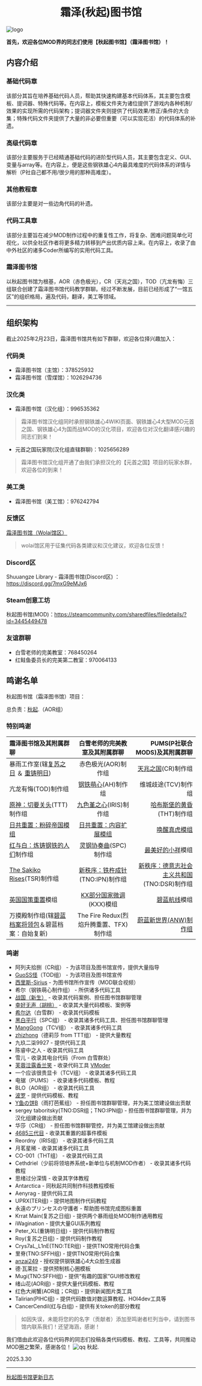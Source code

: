 <h1 align="center">
    霜泽(秋起)图书馆
</h1>

![logo](./image/logo.jpg)

**首先，欢迎各位MOD界的同志们使用【秋起图书馆】（霜泽图书馆）！**

## 内容介绍

### 基础代码章

该部分其旨在培养基础代码人员，帮助其快速构建基本代码体系，其主要包含模板、提词器、特殊代码等。在内容上，模板文件夹为诸位提供了游戏内各种机制/效果的实现所需的代码架构；提词器文件夹则提供了代码效果/修正/条件的大合集；特殊代码文件夹提供了大量的非必要但重要（可以实现花活）的代码体系的补遗。

### 高级代码章

该部分主要服务于已经精通基础代码的进阶型代码人员，其主要包含定义、GUI、变量与array等。在内容上，便是这些钢铁雄心4内最具难度的代码体系的详情与解析（P社自己都不用/很少用的那种高难度）。

### 其他教程章

该部分主要是对一些边角代码的补遗。

### 代码工具章

该部分主要旨在减少MOD制作过程中的重复性工作，将复杂、困难问题简单化可视化，以供全社区作者将更多精力转移到产出优质内容上来。在内容上，收录了由中外社区的诸多Coder所编写的实用代码工具。

### 霜泽图书馆 

以秋起图书馆为根基，AOR（赤色极光），CR（天兆之国），TOD（亢龙有悔）三组联合创建了霜泽图书馆代码教学群聊。经过不断发展，目前已经形成了“一馆五区”的组织格局，遍及代码，翻译，美工等领域。

---

## 组织架构

截止2025年2月23日，霜泽图书馆共有如下群聊，欢迎各位择兴趣加入：

### 代码类

- 霜泽图书馆（主馆）：378525932
- 霜泽图书馆（雪煤馆）：1026294736

### 汉化类

- 霜泽图书馆（汉化组）：996535362

> 霜泽图书馆汉化组同时承担钢铁雄心4WIKI页面、钢铁雄心4大型MOD元首之国、钢铁雄心4为国而战MOD的汉化项目，欢迎各位对汉化翻译感兴趣的同志们到来！

- 元首之国玩家院(汉化组直辖群聊)：1025656289

>霜泽图书馆汉化组开通了由我们承担汉化的【元首之国】项目的玩家水群，欢迎各位的到来！


### 美工类

- 霜泽图书馆（美工馆）：976242794

### 反馈区

[霜泽图书馆（Wolai馆区）](https://www.wolai.com/public-invitation/gFTAf2i4WTG1sWqGbXkG2F)
> wolai馆区用于征集代码各类建议和汉化建议，欢迎各位反馈！

### Discord区
Shuuangze Library - 霜泽图书馆(Discord区) ：https://discord.gg/7mxG9eMJx6

### Steam创意工坊
秋起图书馆(MOD)：https://steamcommunity.com/sharedfiles/filedetails/?id=3445449478

### 友谊群聊

- 白雪老师的完美教室：768450264
- 红鲑鱼委员长的完美第二教室：970064133

## 鸣谢名单

秋起图书馆（霜泽图书馆）项目：

总负责：[秋起](https://space.bilibili.com/1121632645).（AOR组）

### 特别鸣谢

| 霜泽图书馆及其附属群聊 | 白雪老师的完美教室及其附属群聊 |  PUMS(P社联合MODS)及其附属群聊 |
| :----- | :--: | -------: |
| 暴雨工作室(辖[复苏之日](https://steamcommunity.com/sharedfiles/filedetails/?id=3015788042) ＆ [重铸明日](https://steamcommunity.com/sharedfiles/filedetails/?id=3029184172)) |  赤色极光(AOR)制作组 | [天兆之国](https://steamcommunity.com/sharedfiles/filedetails/?id=3018869743)(CR)制作组 |
| 亢龙有悔(TOD)制作组 | [钢铁萌心](https://steamcommunity.com/sharedfiles/filedetails/?id=2879371758)(AH)制作组 | 维城歧途(TCV)制作组  |
| [原神：切要关头](https://steamcommunity.com/sharedfiles/filedetails/?id=2806804193)(TTT)制作组   |  [九色堇之心](https://steamcommunity.com/sharedfiles/filedetails/?id=2739911713)(IRIS)制作组  |  [哈布斯堡的黄昏](https://steamcommunity.com/sharedfiles/filedetails/?id=3011069378)(THT)制作组 |
|[日共重置：粉碎帝国模组](https://steamcommunity.com/sharedfiles/filedetails/?id=2064073319) | [日共重置：内容扩展模组](https://steamcommunity.com/sharedfiles/filedetails/?id=3254004005)| [唤醒真虎模组](https://steamcommunity.com/sharedfiles/filedetails/?id=2796382905)|
|[红与白：炼铸钢铁的人们](https://steamcommunity.com/sharedfiles/filedetails/?id=3429688914)制作组 | [灵钢协奏曲](https://steamcommunity.com/sharedfiles/filedetails/?id=2860967305)(SPC)制作组 | [最美好的小祥](https://steamcommunity.com/sharedfiles/filedetails/?id=3340670106)模组 |
| [The Sakiko Rises](https://steamcommunity.com/sharedfiles/filedetails/?id=3452890784)(TSR)制作组| [新秩序：铁杵成针](https://steamcommunity.com/sharedfiles/filedetails/?id=3438313516)(TNO:IPN)制作组 | [新秩序：德意志社会主义共和国](https://steamcommunity.com/sharedfiles/filedetails/?id=3222941019)(TNO:DSR)制作组|
|[英国国策重置](https://steamcommunity.com/sharedfiles/filedetails/?id=3353818187)模组|[KX部分国家微调](https://steamcommunity.com/sharedfiles/filedetails/?id=3244364529)(KXX)模组| [碧蓝航线](https://steamcommunity.com/sharedfiles/filedetails/?id=2249768662)模组|
|万摸殿制作组(辖[碧蓝档案将领包](https://steamcommunity.com/sharedfiles/filedetails/?id=2887728297)＆碧蓝档案：自始复新)|The Fire Redux(烈焰升腾重置、TFX)制作组|[蔚蓝新世界(ANW)制作组](https://steamcommunity.com/sharedfiles/filedetails/?id=3114407695)|

### 鸣谢

- 阿列夫拾捌（CR组） - 为该项目及图书馆宣传，提供大量指导
- [GuoSS怪](https://space.bilibili.com/7403958)（TOD组） - 为该项目及图书馆宣传
- [西里斯-Sirius](https://space.bilibili.com/11067472) - 为图书馆所作宣传（MOD联合视频）
- 希尔（钢铁萌心制作组） - 所供诸多代码工具
- [战国（新生）](https://space.bilibili.com/1029778161) - 收录其代码案例、担任图书馆群聊管理
- [幸好无声（胡桃）](https://space.bilibili.com/545733083) - 收录其大量代码模板、案例等
- [希尔达](https://steamcommunity.com/sharedfiles/filedetails/?id=3285343649)（白雪群） - 收录其代码模板
- [黑白平行](https://space.bilibili.com/13276247)（SPC组） - 收录其诸多代码工具、担任图书馆群聊管理
- [MangGong](https://github.com/MangoGong)（TCV组） - 收录其诸多代码工具
- [zhizhong](https://space.bilibili.com/74159435)（德莉莎 from TTT组） - 提供大量教程
- 九玖二柒9927 - 提供代码工具
- 陈睿中之人 - 收录其代码工具
- 雪儿 - 收录其电台代码（From 白雪群处）
- [芙蓉泣露香兰笑](https://github.com/textGamex) - 收录代码工具 [VModer](https://github.com/textGamex/VModer)
- 一个应该很贵显卡（TCV组） - 收录其诸多代码工具
- 电锯（PUMS） - 收录诸多代码模板、教程
- BLO（AOR组） - 收录其代码工具
- [波罗](https://space.bilibili.com/403825504) - 提供代码模板、教程
- [Y鱼の饼B](https://space.bilibili.com/546778033)（雨打芭蕉组） - 担任图书馆群聊管理，并为美工馆建设做出贡献
- sergey taboritsky(TNO:DSR组；TNO:IPN组) - 担任图书馆群聊管理，并为汉化组建设做出贡献
- 华莎（CR组） - 担任图书馆群聊管控，并为美工馆建设做出贡献
- [4685三代目](https://space.bilibili.com/318894689) - 收录其重置的超事件模板
- Reordny（IRIS组） - 收录其诸多代码工具
- 月茗星稀 - 收录其诸多代码工具
- CO-001（THT组） - 收录其代码工具
- Cethdriel（少前将领培养系统+新单位与机制MOD作者） - 收录其诸多代码教程
- 思绪过分深情 - 收录其字体教程
- Antarctica - 同秋起共同制作科技教程模板
- Aenyrag - 提供代码工具
- UPRX(TER组) - 提供地图制作代码教程
- 永遠のプリンセスの守護者 - 帮助图书馆完成图标重置
- Krrat Main(复苏之日组) - 提供两个暴雨组处MOD制作通用教程
- iWagination - 提供大量GUI系列教程
- Peter_XL(重铸明日组) - 提供代码制作教程
- Roy(复苏之日组) - 提供代码制作教程
- Crys7aL_L1nE(TNO:TER组) - 提供TNO常用代码合集
- 里脊(TNO:SFFH组) - 提供TNO常用代码合集
- [anzai249](https://github.com/anzai249) - 授权提供钢铁雄心4大众脸生成器
- 德·瓦莱拉 - 提供预制核心圈模板
- Mugi(TNO:SFFH组) - 提供“有趣的国家”GUI修改教程
- 绪山花(AOR组) - 提供大量代码模板、教程
- 红色大闸蟹(AOR组；CR组) - 提供新闻图片类工具
- Talirian(PIHC组) - 提供代码数值对数运算教程、HOI4dev工具等
- CancerCendil(红与白组) - 提供有关token的部分教程


>如因失误，未能将您的的名字（贡献者）添加至鸣谢者栏列当中，请到图书馆内联系我们！还望海涵，感谢！

我们借由此欢迎各位代码界的同志们投稿各类代码模板、教程、工具等，共同推动MOD圈之繁荣，感谢各位！
![qq](./image/qq.png)
秋起.

2025.3.30

---

[秋起图书馆更新日志](./更新日志.txt)